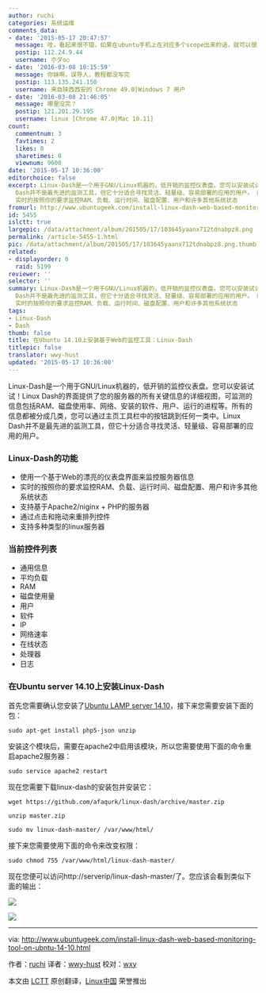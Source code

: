 ```yaml
---
author: ruchi
categories: 系统运维
comments_data:
- date: '2015-05-17 20:47:57'
  message: 哇，看起来很不错，如果在ubuntu手机上在对应多个scope出来的话，就可以很方便的在手机上监控咯
  postip: 112.24.9.44
  username: 朩ダo○
- date: '2016-03-08 10:15:59'
  message: 你妹啊，误导人，教程都没写完
  postip: 113.135.241.150
  username: 来自陕西西安的 Chrome 49.0|Windows 7 用户
- date: '2016-03-08 21:46:05'
  message: 哪里没完？
  postip: 121.201.29.195
  username: linux [Chrome 47.0|Mac 10.11]
count:
  commentnum: 3
  favtimes: 2
  likes: 0
  sharetimes: 0
  viewnum: 9600
date: '2015-05-17 10:36:00'
editorchoice: false
excerpt: Linux-Dash是一个用于GNU/Linux机器的，低开销的监控仪表盘。您可以安装试试！Linux Dash的界面提供了您的服务器的所有关键信息的详细视图，可监测的信息包括RAM、磁盘使用率、网络、安装的软件、用户、运行的进程等。所有的信息都被分成几类，您可以通过主页工具栏中的按钮跳到任何一类中。Linux
  Dash并不是最先进的监测工具，但它十分适合寻找灵活、轻量级、容易部署的应用的用户。 Linux-Dash的功能  使用一个基于Web的漂亮的仪表盘界面来监控服务器信息
  实时的按照你的要求监控RAM、负载、运行时间、磁盘配置、用户和许多其他系统状态
fromurl: http://www.ubuntugeek.com/install-linux-dash-web-based-monitoring-tool-on-ubntu-14-10.html
id: 5455
islctt: true
largepic: /data/attachment/album/201505/17/103645yaanx712tdnabpz8.png
permalink: /article-5455-1.html
pic: /data/attachment/album/201505/17/103645yaanx712tdnabpz8.png.thumb.jpg
related:
- displayorder: 0
  raid: 5199
reviewer: ''
selector: ''
summary: Linux-Dash是一个用于GNU/Linux机器的，低开销的监控仪表盘。您可以安装试试！Linux Dash的界面提供了您的服务器的所有关键信息的详细视图，可监测的信息包括RAM、磁盘使用率、网络、安装的软件、用户、运行的进程等。所有的信息都被分成几类，您可以通过主页工具栏中的按钮跳到任何一类中。Linux
  Dash并不是最先进的监测工具，但它十分适合寻找灵活、轻量级、容易部署的应用的用户。 Linux-Dash的功能  使用一个基于Web的漂亮的仪表盘界面来监控服务器信息
  实时的按照你的要求监控RAM、负载、运行时间、磁盘配置、用户和许多其他系统状态
tags:
- Linux-Dash
- Dash
thumb: false
title: 在Ubuntu 14.10上安装基于Web的监控工具：Linux-Dash
titlepic: false
translator: wwy-hust
updated: '2015-05-17 10:36:00'
---
```


Linux-Dash是一个用于GNU/Linux机器的，低开销的监控仪表盘。您可以安装试试！Linux Dash的界面提供了您的服务器的所有关键信息的详细视图，可监测的信息包括RAM、磁盘使用率、网络、安装的软件、用户、运行的进程等。所有的信息都被分成几类，您可以通过主页工具栏中的按钮跳到任何一类中。Linux Dash并不是最先进的监测工具，但它十分适合寻找灵活、轻量级、容易部署的应用的用户。


### Linux-Dash的功能


* 使用一个基于Web的漂亮的仪表盘界面来监控服务器信息
* 实时的按照你的要求监控RAM、负载、运行时间、磁盘配置、用户和许多其他系统状态
* 支持基于Apache2/niginx + PHP的服务器
* 通过点击和拖动来重排列控件
* 支持多种类型的linux服务器


### 当前控件列表


* 通用信息
* 平均负载
* RAM
* 磁盘使用量
* 用户
* 软件
* IP
* 网络速率
* 在线状态
* 处理器
* 日志


### 在Ubuntu server 14.10上安装Linux-Dash


首先您需要确认您安装了[Ubuntu LAMP server 14.10](http://www.ubuntugeek.com/step-by-step-ubuntu-14-10-utopic-unicorn-lamp-server-setup.html)，接下来您需要安装下面的包：



```
sudo apt-get install php5-json unzip

```

安装这个模块后，需要在apache2中启用该模块，所以您需要使用下面的命令重启apache2服务器：



```
sudo service apache2 restart

```

现在您需要下载linux-dash的安装包并安装它：



```
wget https://github.com/afaqurk/linux-dash/archive/master.zip

unzip master.zip

sudo mv linux-dash-master/ /var/www/html/

```

接下来您需要使用下面的命令来改变权限：



```
sudo chmod 755 /var/www/html/linux-dash-master/

```

现在您便可以访问http://serverip/linux-dash-master/了。您应该会看到类似下面的输出：


![](/data/attachment/album/201505/17/103645yaanx712tdnabpz8.png)


![](/data/attachment/album/201505/17/103646vg033w4glvvzkrzu.png)




---


via: <http://www.ubuntugeek.com/install-linux-dash-web-based-monitoring-tool-on-ubntu-14-10.html>


作者：[ruchi](http://www.ubuntugeek.com/author/ubuntufix) 译者：[wwy-hust](https://github.com/wwy-hust) 校对：[wxy](https://github.com/wxy)


本文由 [LCTT](https://github.com/LCTT/TranslateProject) 原创翻译，[Linux中国](http://linux.cn/) 荣誉推出